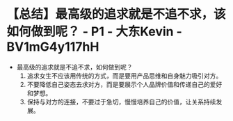 # 【总结】最高级的追求就是不追不求，该如何做到呢？ - P1 - 大东Kevin - BV1mG4y117hH

-   最高级的追求就是不追不求，如何做到呢？
    1.  追求女生不应该用传统的方式，而是要用产品思维和自身魅力吸引对方。
    2.  不要降低自己姿态去求对方，而是要展示个人品牌价值和传递自己的爱好和梦想。
    3.  保持与对方的连接，不要过于急切，慢慢培养自己的价值，让关系持续发展。